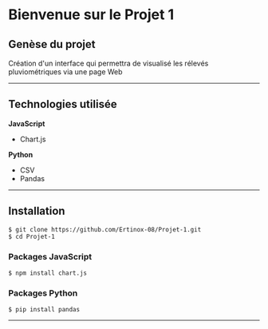 # Bienvenue sur le Projet 1

## Genèse du projet
Création d'un interface qui permettra de visualisé les rélevés pluviométriques via une page Web
___
## Technologies utilisée
**JavaScript**
* Chart.js

**Python**
* CSV
* Pandas
___

## Installation
```
$ git clone https://github.com/Ertinox-08/Projet-1.git
$ cd Projet-1
```
### Packages JavaScript
```
$ npm install chart.js
```
### Packages Python
```
$ pip install pandas
```
___
